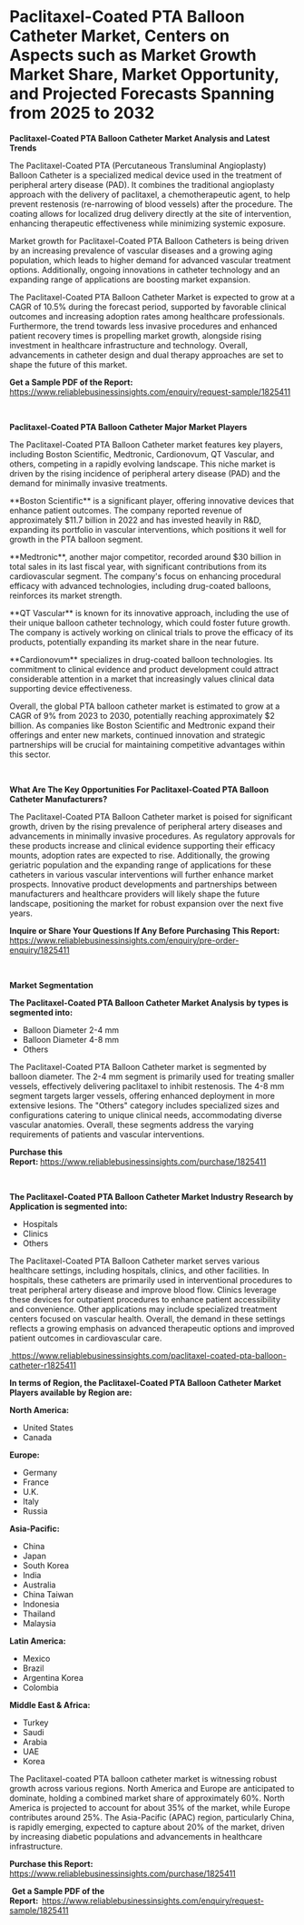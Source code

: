 <p><h1>Paclitaxel-Coated PTA Balloon Catheter Market, Centers on Aspects such as Market Growth Market Share, Market Opportunity, and Projected Forecasts Spanning from 2025 to 2032</h1></p><p><strong>Paclitaxel-Coated PTA Balloon Catheter Market Analysis and Latest Trends</strong></p>
<p><p>The Paclitaxel-Coated PTA (Percutaneous Transluminal Angioplasty) Balloon Catheter is a specialized medical device used in the treatment of peripheral artery disease (PAD). It combines the traditional angioplasty approach with the delivery of paclitaxel, a chemotherapeutic agent, to help prevent restenosis (re-narrowing of blood vessels) after the procedure. The coating allows for localized drug delivery directly at the site of intervention, enhancing therapeutic effectiveness while minimizing systemic exposure.</p><p>Market growth for Paclitaxel-Coated PTA Balloon Catheters is being driven by an increasing prevalence of vascular diseases and a growing aging population, which leads to higher demand for advanced vascular treatment options. Additionally, ongoing innovations in catheter technology and an expanding range of applications are boosting market expansion. </p><p>The Paclitaxel-Coated PTA Balloon Catheter Market is expected to grow at a CAGR of 10.5% during the forecast period, supported by favorable clinical outcomes and increasing adoption rates among healthcare professionals. Furthermore, the trend towards less invasive procedures and enhanced patient recovery times is propelling market growth, alongside rising investment in healthcare infrastructure and technology. Overall, advancements in catheter design and dual therapy approaches are set to shape the future of this market.</p></p>
<p><strong>Get a Sample PDF of the Report:&nbsp;</strong> <a href="https://www.reliablebusinessinsights.com/enquiry/request-sample/1825411?utm_campaign=3134&utm_medium=2&utm_source=Github&utm_content=ia&utm_term=14042025&utm_id=paclitaxel-coated-pta-balloon-catheter">https://www.reliablebusinessinsights.com/enquiry/request-sample/1825411</a></p>
<p>&nbsp;</p>
<p><strong>Paclitaxel-Coated PTA Balloon Catheter Major Market Players</strong></p>
<p><p>The Paclitaxel-Coated PTA Balloon Catheter market features key players, including Boston Scientific, Medtronic, Cardionovum, QT Vascular, and others, competing in a rapidly evolving landscape. This niche market is driven by the rising incidence of peripheral artery disease (PAD) and the demand for minimally invasive treatments.</p><p>**Boston Scientific** is a significant player, offering innovative devices that enhance patient outcomes. The company reported revenue of approximately $11.7 billion in 2022 and has invested heavily in R&D, expanding its portfolio in vascular interventions, which positions it well for growth in the PTA balloon segment.</p><p>**Medtronic**, another major competitor, recorded around $30 billion in total sales in its last fiscal year, with significant contributions from its cardiovascular segment. The company's focus on enhancing procedural efficacy with advanced technologies, including drug-coated balloons, reinforces its market strength.</p><p>**QT Vascular** is known for its innovative approach, including the use of their unique balloon catheter technology, which could foster future growth. The company is actively working on clinical trials to prove the efficacy of its products, potentially expanding its market share in the near future.</p><p>**Cardionovum** specializes in drug-coated balloon technologies. Its commitment to clinical evidence and product development could attract considerable attention in a market that increasingly values clinical data supporting device effectiveness.</p><p>Overall, the global PTA balloon catheter market is estimated to grow at a CAGR of 9% from 2023 to 2030, potentially reaching approximately $2 billion. As companies like Boston Scientific and Medtronic expand their offerings and enter new markets, continued innovation and strategic partnerships will be crucial for maintaining competitive advantages within this sector.</p></p>
<p>&nbsp;</p>
<p><strong>What Are The Key Opportunities For Paclitaxel-Coated PTA Balloon Catheter Manufacturers?</strong></p>
<p><p>The Paclitaxel-Coated PTA Balloon Catheter market is poised for significant growth, driven by the rising prevalence of peripheral artery diseases and advancements in minimally invasive procedures. As regulatory approvals for these products increase and clinical evidence supporting their efficacy mounts, adoption rates are expected to rise. Additionally, the growing geriatric population and the expanding range of applications for these catheters in various vascular interventions will further enhance market prospects. Innovative product developments and partnerships between manufacturers and healthcare providers will likely shape the future landscape, positioning the market for robust expansion over the next five years.</p></p>
<p><strong>Inquire or Share Your Questions If Any Before Purchasing This Report:</strong> <a href="https://www.reliablebusinessinsights.com/enquiry/pre-order-enquiry/1825411?utm_campaign=3134&utm_medium=2&utm_source=Github&utm_content=ia&utm_term=14042025&utm_id=paclitaxel-coated-pta-balloon-catheter">https://www.reliablebusinessinsights.com/enquiry/pre-order-enquiry/1825411</a></p>
<p>&nbsp;</p>
<p><strong>Market Segmentation</strong></p>
<p><strong>The Paclitaxel-Coated PTA Balloon Catheter Market Analysis by types is segmented into:</strong></p>
<p><ul><li>Balloon Diameter 2-4 mm</li><li>Balloon Diameter 4-8 mm</li><li>Others</li></ul></p>
<p><p>The Paclitaxel-Coated PTA Balloon Catheter market is segmented by balloon diameter. The 2-4 mm segment is primarily used for treating smaller vessels, effectively delivering paclitaxel to inhibit restenosis. The 4-8 mm segment targets larger vessels, offering enhanced deployment in more extensive lesions. The "Others" category includes specialized sizes and configurations catering to unique clinical needs, accommodating diverse vascular anatomies. Overall, these segments address the varying requirements of patients and vascular interventions.</p></p>
<p><strong>Purchase this Report:&nbsp;</strong><a href="https://www.reliablebusinessinsights.com/purchase/1825411?utm_campaign=3134&utm_medium=2&utm_source=Github&utm_content=ia&utm_term=14042025&utm_id=paclitaxel-coated-pta-balloon-catheter">https://www.reliablebusinessinsights.com/purchase/1825411</a></p>
<p>&nbsp;</p>
<p><strong>The Paclitaxel-Coated PTA Balloon Catheter Market Industry Research by Application is segmented into:</strong></p>
<p><ul><li>Hospitals</li><li>Clinics</li><li>Others</li></ul></p>
<p><p>The Paclitaxel-Coated PTA Balloon Catheter market serves various healthcare settings, including hospitals, clinics, and other facilities. In hospitals, these catheters are primarily used in interventional procedures to treat peripheral artery disease and improve blood flow. Clinics leverage these devices for outpatient procedures to enhance patient accessibility and convenience. Other applications may include specialized treatment centers focused on vascular health. Overall, the demand in these settings reflects a growing emphasis on advanced therapeutic options and improved patient outcomes in cardiovascular care.</p></p>
<p><a href="https://www.reliablebusinessinsights.com/paclitaxel-coated-pta-balloon-catheter-r1825411?utm_campaign=3134&utm_medium=2&utm_source=Github&utm_content=ia&utm_term=14042025&utm_id=paclitaxel-coated-pta-balloon-catheter">&nbsp;https://www.reliablebusinessinsights.com/paclitaxel-coated-pta-balloon-catheter-r1825411</a></p>
<p><strong>In terms of Region, the Paclitaxel-Coated PTA Balloon Catheter Market Players available by Region are:</strong></p>
<p>
    <p> <strong> North America: </strong>
        <ul>
            <li>United States</li>
            <li>Canada</li>
        </ul>
        </p> 
    <p> <strong> Europe: </strong>
        <ul>
            <li>Germany</li>
            <li>France</li>
            <li>U.K.</li>
            <li>Italy</li>
            <li>Russia</li>
        </ul>
        </p> 
    <p> <strong> Asia-Pacific: </strong>
        <ul>
            <li>China</li>
            <li>Japan</li>
            <li>South Korea</li>
            <li>India</li>
            <li>Australia</li>
            <li>China Taiwan</li>
            <li>Indonesia</li>
            <li>Thailand</li>
            <li>Malaysia</li>
        </ul>
        </p> 
    <p> <strong> Latin America: </strong>
        <ul>
            <li>Mexico</li>
            <li>Brazil</li>
            <li>Argentina Korea</li>
            <li>Colombia</li>
        </ul>
        </p> 
    <p> <strong> Middle East & Africa: </strong>
        <ul>
            <li>Turkey</li>
            <li>Saudi</li>
            <li>Arabia</li>
            <li>UAE</li>
            <li>Korea</li>
        </ul>
    </p>
    </p>
<p><p>The Paclitaxel-coated PTA balloon catheter market is witnessing robust growth across various regions. North America and Europe are anticipated to dominate, holding a combined market share of approximately 60%. North America is projected to account for about 35% of the market, while Europe contributes around 25%. The Asia-Pacific (APAC) region, particularly China, is rapidly emerging, expected to capture about 20% of the market, driven by increasing diabetic populations and advancements in healthcare infrastructure.</p></p>
<p><strong>Purchase this Report: </strong><a href="https://www.reliablebusinessinsights.com/purchase/1825411?utm_campaign=3134&utm_medium=2&utm_source=Github&utm_content=ia&utm_term=14042025&utm_id=paclitaxel-coated-pta-balloon-catheter">https://www.reliablebusinessinsights.com/purchase/1825411</a></p>
<p>&nbsp;<strong>Get a Sample PDF of the Report:&nbsp;&nbsp;</strong><a href="https://www.reliablebusinessinsights.com/enquiry/request-sample/1825411?utm_campaign=3134&utm_medium=2&utm_source=Github&utm_content=ia&utm_term=14042025&utm_id=paclitaxel-coated-pta-balloon-catheter">https://www.reliablebusinessinsights.com/enquiry/request-sample/1825411</a></p>
<p><strong></strong></p>
<p><p></p><p></p><p></p></p>